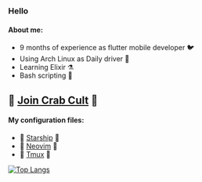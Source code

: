 ### Hello
#### About me:
- 9 months of experience as flutter mobile developer 🐦 
- Using Arch Linux as Daily driver 🐧 
- Learning Elixir ⚗️
- Bash scripting 📜

## 🦀 [Join Crab Cult](https://www.rust-lang.org/learn/get-started) 🦀 

#### My configuration files:
- 📗 [Starship](https://github.com/Talandar99/starship_config) 📗
- 📗 [Neovim](https://github.com/Talandar99/nvim_config) 📗
- 📗 [Tmux](https://github.com/Talandar99/tmux_config) 📗

[![Top Langs](https://github-readme-stats.vercel.app/api/top-langs/?username=Talandar99&langs_count=6&layout=compact&hide=matlab,cmake,javascript,css,python,c%2B%2B,c&show_icons=true&theme=tokyonight)](https://github.com/Talandar99/github-readme-stats)
